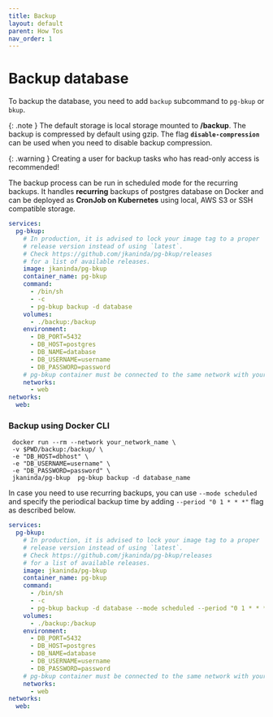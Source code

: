 ```yaml
---
title: Backup
layout: default
parent: How Tos
nav_order: 1
---
```


# Backup database

To backup the database, you need to add `backup` subcommand to `pg-bkup` or `bkup`.

{: .note }
The default storage is local storage mounted to __/backup__. The backup is compressed by default using gzip. The flag __`disable-compression`__ can be used when you need to disable backup compression.

{: .warning }
Creating a user for backup tasks who has read-only access is recommended!

The backup process can be run in scheduled mode for the recurring backups.
It handles __recurring__ backups of postgres database on Docker and can be deployed as __CronJob on Kubernetes__ using local, AWS S3 or SSH compatible storage.

```yml
services:
  pg-bkup:
    # In production, it is advised to lock your image tag to a proper
    # release version instead of using `latest`.
    # Check https://github.com/jkaninda/pg-bkup/releases
    # for a list of available releases.
    image: jkaninda/pg-bkup
    container_name: pg-bkup
    command:
      - /bin/sh
      - -c
      - pg-bkup backup -d database
    volumes:
      - ./backup:/backup
    environment:
      - DB_PORT=5432
      - DB_HOST=postgres
      - DB_NAME=database
      - DB_USERNAME=username
      - DB_PASSWORD=password
    # pg-bkup container must be connected to the same network with your database
    networks:
      - web
networks:
  web:
```

### Backup using Docker CLI

```shell
 docker run --rm --network your_network_name \
 -v $PWD/backup:/backup/ \
 -e "DB_HOST=dbhost" \
 -e "DB_USERNAME=username" \
 -e "DB_PASSWORD=password" \
 jkaninda/pg-bkup  pg-bkup backup -d database_name
```

In case you need to use recurring backups, you can use `--mode scheduled` and specify the periodical backup time by adding `--period "0 1 * * *"` flag as described below.

```yml
services:
  pg-bkup:
    # In production, it is advised to lock your image tag to a proper
    # release version instead of using `latest`.
    # Check https://github.com/jkaninda/pg-bkup/releases
    # for a list of available releases.
    image: jkaninda/pg-bkup
    container_name: pg-bkup
    command:
      - /bin/sh
      - -c
      - pg-bkup backup -d database --mode scheduled --period "0 1 * * *"
    volumes:
      - ./backup:/backup
    environment:
      - DB_PORT=5432
      - DB_HOST=postgres
      - DB_NAME=database
      - DB_USERNAME=username
      - DB_PASSWORD=password
    # pg-bkup container must be connected to the same network with your database
    networks:
      - web
networks:
  web:
```

